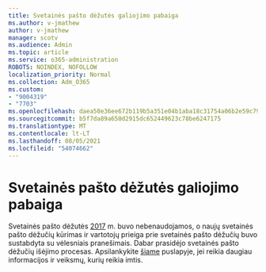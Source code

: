 ```yaml
---
title: Svetainės pašto dėžutės galiojimo pabaiga
ms.author: v-jmathew
author: v-jmathew
manager: scotv
ms.audience: Admin
ms.topic: article
ms.service: o365-administration
ROBOTS: NOINDEX, NOFOLLOW
localization_priority: Normal
ms.collection: Adm_O365
ms.custom:
- "9004319"
- "7703"
ms.openlocfilehash: daea50e36ee672b119b5a351e04b1aba18c31754a06b2e59c792e2c748cfcca6
ms.sourcegitcommit: b5f7da89a650d2915dc652449623c78be6247175
ms.translationtype: MT
ms.contentlocale: lt-LT
ms.lasthandoff: 08/05/2021
ms.locfileid: "54074662"
---
```

# <a name="retirement-of-site-mailbox"></a>Svetainės pašto dėžutės galiojimo pabaiga

Svetainės pašto dėžutės [2017](https://techcommunity.microsoft.com/t5/microsoft-sharepoint-blog/deprecation-of-site-mailboxes/ba-p/93028) m. buvo nebenaudojamos, o naujų svetainės pašto dėžučių kūrimas ir vartotojų prieiga prie svetainės pašto dėžučių buvo sustabdyta su vėlesniais pranešimais. Dabar prasidėjo svetainės pašto dėžučių išėjimo procesas. Apsilankykite [šiame](https://aka.ms/SiteMailboxRetirement) puslapyje, jei reikia daugiau informacijos ir veiksmų, kurių reikia imtis.
